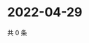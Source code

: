 # 2022-04-29

共 0 条

<!-- BEGIN WEIBO -->
<!-- 最后更新时间 Fri Apr 29 2022 06:16:17 GMT+0800 (China Standard Time) -->

<!-- END WEIBO -->
